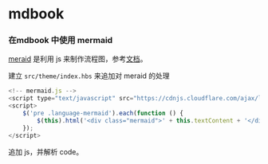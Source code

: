 mdbook 
==============

### 在mdbook 中使用 mermaid

[meraid](https://github.com/knsv/mermaid) 是利用 js 来制作流程图，参考[文档](http://knsv.github.io/mermaid/)。

建立 `src/theme/index.hbs` 来追加对 meraid 的处理

```js
<!-- mermaid.js -->
<script type="text/javascript" src="https://cdnjs.cloudflare.com/ajax/libs/mermaid/6.0.0/mermaid.min.js"></script>
<script>
    $('pre .language-mermaid').each(function () {
        $(this).html('<div class="mermaid">' + this.textContent + '</div>');
    });
</script>
```

 追加 js，并解析 code。
